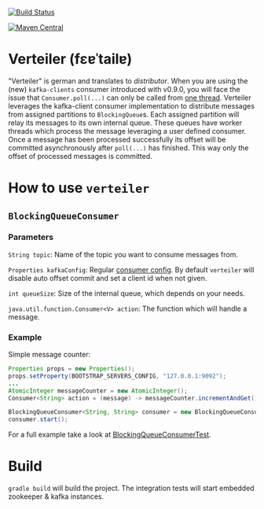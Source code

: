 [![Build Status](https://api.travis-ci.org/datanerds-io/verteiler.svg?branch=develop)](https://travis-ci.org/datanerds-io/verteiler)

[![Maven Central](https://img.shields.io/maven-central/v/io.datanerds/verteiler.svg)](http://search.maven.org/#search%7Cga%7C1%7Cg%3A%22io.datanerds%22%20a%3A%22verteiler%22)


# Verteiler (fɛɐˈtailɐ)

"Verteiler" is german and translates to _distributor_. When you are using the (new) `kafka-clients` consumer introduced with v0.9.0, you will face the issue that `Consumer.poll(...)` can only be called from [one thread][1]. Verteiler leverages the kafka-client consumer implementation to distribute messages from assigned partitions to `BlockingQueue`s. Each assigned partition will relay its messages to its own internal queue. These queues have worker threads which process the message leveraging a user defined consumer. Once a message has been processed successfully its offset will be committed asynchronously after `poll(...)` has finished. This way only the offset of processed messages is committed.

# How to use `verteiler`

## `BlockingQueueConsumer`

### Parameters

`String topic`: Name of the topic you want to consume messages from.

`Properties kafkaConfig`: Regular [consumer config][2]. By default `verteiler` will disable auto offset commit and set a client id when not given.

`int queueSize`: Size of the internal queue, which depends on your needs.

`java.util.function.Consumer<V> action`: The function which will handle a message.

### Example
Simple message counter:

```java
Properties props = new Properties();
props.setProperty(BOOTSTRAP_SERVERS_CONFIG, "127.0.0.1:9092");
...
AtomicInteger messageCounter = new AtomicInteger();
Consumer<String> action = (message) -> messageCounter.incrementAndGet();

BlockingQueueConsumer<String, String> consumer = new BlockingQueueConsumer<>("my_topic", props, 42, action);
consumer.start();
```

For a full example take a look at [BlockingQueueConsumerTest][3].

# Build
`gradle build` will build the project. The integration tests will start embedded zookeeper & kafka instances.


[1]: https://kafka.apache.org/0102/javadoc/org/apache/kafka/clients/consumer/KafkaConsumer.html#multithreaded

[2]: https://kafka.apache.org/0102/javadoc/org/apache/kafka/clients/consumer/ConsumerConfig.html

[3]: https://github.com/datanerds-io/verteiler/blob/develop/it-test/src/test/java/io/datanerds/verteiler/it_test/BlockingQueueConsumerTest.java
